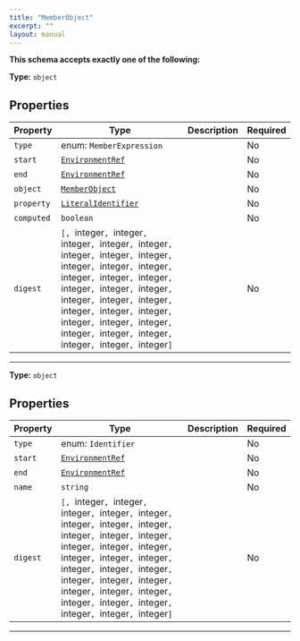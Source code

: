```yaml
---
title: "MemberObject"
excerpt: ""
layout: manual
---
```







**This schema accepts exactly one of the following:**


**Type:** `object`





## Properties

| Property | Type | Description | Required |
|----------|------|-------------|----------|
| `type` |enum: `MemberExpression`|  | No |
| `start` |[`EnvironmentRef`](/docs/kcl/types/EnvironmentRef)|  | No |
| `end` |[`EnvironmentRef`](/docs/kcl/types/EnvironmentRef)|  | No |
| `object` |[`MemberObject`](/docs/kcl/types/MemberObject)|  | No |
| `property` |[`LiteralIdentifier`](/docs/kcl/types/LiteralIdentifier)|  | No |
| `computed` |`boolean`|  | No |
| `digest` |`[, `integer`, `integer`, `integer`, `integer`, `integer`, `integer`, `integer`, `integer`, `integer`, `integer`, `integer`, `integer`, `integer`, `integer`, `integer`, `integer`, `integer`, `integer`, `integer`, `integer`, `integer`, `integer`, `integer`, `integer`, `integer`, `integer`, `integer`, `integer`, `integer`, `integer`, `integer`, `integer`]`|  | No |


----

**Type:** `object`





## Properties

| Property | Type | Description | Required |
|----------|------|-------------|----------|
| `type` |enum: `Identifier`|  | No |
| `start` |[`EnvironmentRef`](/docs/kcl/types/EnvironmentRef)|  | No |
| `end` |[`EnvironmentRef`](/docs/kcl/types/EnvironmentRef)|  | No |
| `name` |`string`|  | No |
| `digest` |`[, `integer`, `integer`, `integer`, `integer`, `integer`, `integer`, `integer`, `integer`, `integer`, `integer`, `integer`, `integer`, `integer`, `integer`, `integer`, `integer`, `integer`, `integer`, `integer`, `integer`, `integer`, `integer`, `integer`, `integer`, `integer`, `integer`, `integer`, `integer`, `integer`, `integer`, `integer`, `integer`]`|  | No |


----




